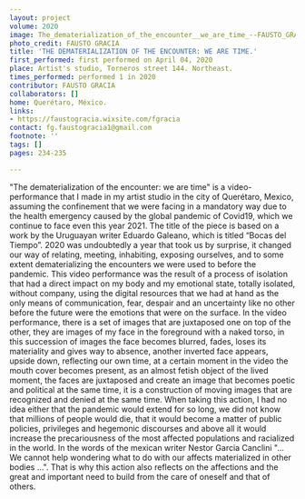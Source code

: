 ```yaml
---
layout: project
volume: 2020
image: The_dematerialization_of_the_encounter__we_are_time_--FAUSTO_GRACIA.jpg
photo_credit: FAUSTO GRACIA
title: 'THE DEMATERIALIZATION OF THE ENCOUNTER: WE ARE TIME.'
first_performed: first performed on April 04, 2020
place: Artist's studio, Torneros street 144. Northeast.
times_performed: performed 1 in 2020
contributor: FAUSTO GRACIA
collaborators: []
home: Querétaro, México.
links:
- https://faustogracia.wixsite.com/fgracia
contact: fg.faustogracia1@gmail.com
footnote: ''
tags: []
pages: 234-235

---
```


"The dematerialization of the encounter: we are time" is a video-performance that I made in my artist studio in the city of Querétaro, Mexico, assuming the confinement that we were facing in a mandatory way due to the health emergency caused by the global pandemic of Covid19, which we continue to face even this year 2021. The title of the piece is based on a work by the Uruguayan writer Eduardo Galeano, which is titled “Bocas del Tiempo”. 2020 was undoubtedly a year that took us by surprise, it changed our way of relating, meeting, inhabiting, exposing ourselves, and to some extent dematerializing the encounters we were used to before the pandemic. This video performance was the result of a process of isolation that had a direct impact on my body and my emotional state, totally isolated, without company, using the digital resources that we had at hand as the only means of communication, fear, despair and an uncertainty like no other before the future were the emotions that were on the surface. In the video performance, there is a set of images that are juxtaposed one on top of the other, they are images of my face in the foreground with a naked torso, in this succession of images the face becomes blurred, fades, loses its materiality and gives way to absence, another inverted face appears, upside down, reflecting our own time, at a certain moment in the video the mouth cover becomes present, as an almost fetish object of the lived moment, the faces are juxtaposed and create an image that becomes poetic and political at the same time, it is a construction of moving images that are recognized and denied at the same time. When taking this action, I had no idea either that the pandemic would extend for so long, we did not know that millions of people would die, that it would become a matter of public policies, privileges and hegemonic discourses and above all it would increase the precariousness of the most affected populations and racialized in the world. In the words of the mexican writer Nestor Garcia Canclini "... We cannot help wondering what to do with our affects materialized in other bodies ...". That is why this action also reflects on the affections and the great and important need to build from the care of oneself and that of others.
